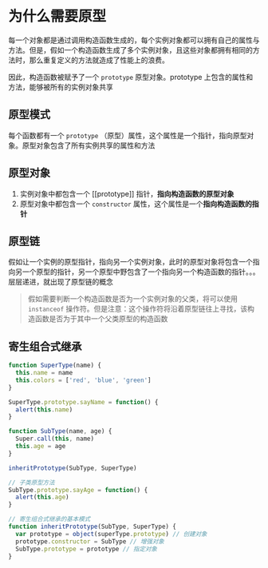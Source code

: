 # 为什么需要原型

每一个对象都是通过调用构造函数生成的，每个实例对象都可以拥有自己的属性与方法。但是，假如一个构造函数生成了多个实例对象，且这些对象都拥有相同的方法时，那么重复定义的方法就造成了性能上的浪费。

因此，构造函数被赋予了一个 `prototype` 原型对象。prototype 上包含的属性和方法，能够被所有的实例对象共享


## 原型模式

每个函数都有一个 `prototype` （原型）属性，这个属性是一个指针，指向原型对象。原型对象包含了所有实例共享的属性和方法

## 原型对象

1. 实例对象中都包含一个 [\[prototype]] 指针，**指向构造函数的原型对象**
2. 原型对象中都包含一个 `constructor` 属性，这个属性是一个**指向构造函数的指针**

## 原型链

假如让一个实例的原型指针，指向另一个实例对象，此时的原型对象将包含一个指向另一个原型的指针，另一个原型中野包含了一个指向另一个构造函数的指针。。。层层递进，就出现了原型链的概念

> 假如需要判断一个构造函数是否为一个实例对象的父类，将可以使用 `instanceof` 操作符。但是注意：这个操作符将沿着原型链往上寻找，该构造函数是否为于其中一个父类原型的构造函数

## 寄生组合式继承

```javascript
function SuperType(name) {
  this.name = name
  this.colors = ['red', 'blue', 'green']
}

SuperType.prototype.sayName = function() {
  alert(this.name)
}

function SubType(name, age) {
  Super.call(this, name)
  this.age = age
}

inheritPrototype(SubType, SuperType)

// 子类原型方法
SubType.prototype.sayAge = function() {
  alert(this.age)
}

// 寄生组合式继承的基本模式
function inheritPrototype(SubType, SuperType) {
  var prototype = object(superType.prototype) // 创建对象
  prototype.constructor = SubType // 增强对象
  SubType.prototype = prototype // 指定对象
}
```